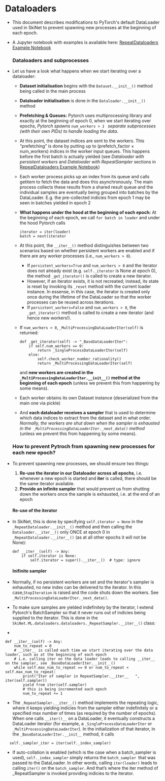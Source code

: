 # Dataloaders

- This document describes modifications to PyTorch's default DataLoader used in SkiNet to prevent spawning new processes at the beginning of each epoch.

- A Jupyter notebook with examples is available here: [RepeatDataloaders Example Notebook](../SkiNet/Sandbox/RepeatDataloaders.ipynb)

  ### Dataloaders and subprocesses 

- Let us have a look what happens when we start iterating over a dataloader:
  - **Dataset initialisation** begins with the ```Dataset.__init__()``` method being called in the main process
  - **Dataloader initialisation** is done in the ```Dataloader.__init__()```  method

  - **Prefetching & Queues:** Pytorch uses multiprocessing library and exactly at the beginning of epoch 0, when we start iterating over epochs, *Pytorch spawns ```num_workers > 1 ``` separate subprocesses (with their own PIDs) to handle loading the data*. 
  
  - At this point, the dataset indices are  sent to the workers. This “prefetching” is done by putting up to (prefetch_factor × num_workers) indices in the worker input queues. This happens before the first batch is actually yielded (see *Dataloader with persistent workers*  and *Dataloader with RepeatSampler* sections in [RepeatDataloaders Example Notebook](../SkiNet/Sandbox/RepeatDataloaders.ipynb))

  - Each worker process picks up an index from its queue and calls getitem to fetch the data and does this asynchronously. The main process collects these results from a shared result queue and the individual samples are eventually being grouped into batches by the DataLoader. E.g. the pre-collected indicies from epoch 1 may be seen in batches yielded in epoch 2

   
  - **What happens under the hood at the beginning of each epoch:** At the beginning of each epoch, we call ```for batch in loader``` and under the hood Pytorch calls

    ```
    iterator = iter(loader)
    batch = next(iterator
    ```

  - At this point, the ```__iter__()``` method  distinguishes between two scenarios based on whether persistent workers are enabled and if there are any worker processes (i.e., ```num_workers > 0```). 
    - If ```persistent_workers=True``` and ```num_workers > 0``` and the iterator does not already exist (e.g. ```self._iterator``` is None at epoch 0), the method  ```_get_iterator()``` is called to create a new iterator. 
    - However, if an iterator exists, it is not recreated; instead, its state is reset by invoking its ```_reset``` method with the current loader instance. In essense, in this case, the iterator is created only once during the lifetime of the DataLoader so that the worker processes can be reused across iterations. 
    - If ```persistent_workers=False``` and ```num_workers > 0```,  the ```_get_iterator()``` method is called to create a new iterator (and hence new workers!).

  - If ```num_workers > 0```,  ```_MultiProcessingDataLoaderIter(self)``` is returned:

    ```
    def _get_iterator(self) -> "_BaseDataLoaderIter":
        if self.num_workers == 0:
            return _SingleProcessDataLoaderIter(self)
        else:
            self.check_worker_number_rationality()
            return _MultiProcessingDataLoaderIter(self)
    ```
  
    and **new workers are created in the``` _MultiProcessingDataLoaderIter.__init__()``` method at the beginning of each epoch** (unless we prevent this from happening by some means).

  - Each worker obtains its own Dataset instance (deserialized from the main one via pickle)

  - And **each dataloader receives a sampler** that is used to determine which data indices to extract from the dataset and in what order.  *Normally, the workers are shut down when the sampler is exhausted in the``` _MultiProcessingDataLoaderIter._next_data()``` method* (unless we prevent this from happening by some means).
  
  
  ### How to prevent Pytroch from spawning new processes for each new epoch? 

- To prevent spawning new processes, we should ensure two things:
  1. **Re-use the iterator in our Dataloader across all epochs**, i.e. whenever a new epoch is started and __iter__ is called, there should be the same iterator available. 
  2. **Provide an infinite sampler** that would prevent us from shutting down the workers once the sample is exhausted, i.e. at the end of an epoch
  
  #### Re-use of the iterator
- In SkiNet, this is done by specifying ```self.iterator = None``` in the ```_RepeatDataloader.__init__()``` method and then calling the ```Dataloader.__iter__()``` only ONCE at epoch 0  in ```_RepeatDataloader.__iter__()```  (as at all other epochs it will not be None):
  
    ```
    def __iter__(self) -> Any:
        if self.iterator is None:
            self.iterator = super().__iter__()  # type: ignore
    ```


  #### Inifinite sampler

- Normally, if no persistent workers are set and the iterator's sampler is exhausted, no new index can be delivered to the iterator. In this case,```StopIteration``` is raised and the code shuts down the workers. See  ```_MultiProcessingDataLoaderIter._next_data()```.
  
- To make sure samples are yielded indefinitely by the iterator, I extend Pytorch's BatchSampler so that it never runs out of indicies being supplied to the iterator. This is done in the ```SkiNet.ML.dataloaders.dataloaders._RepeatSampler.__iter__()```  class: 
- 
```
def __iter__(self) -> Any:
    num_to_repeat = 0
    # __iter__ is called each time we start iterating over the data loader, such as at the beginning of each epoch
    # i.e. calling iter on the data loader leads to calling __iter__ on the sampler, see _BaseDataLoaderIter.__init__()
    while self.max_num_to_repeat == 0 or num_to_repeat < self.max_num_to_repeat:
        print("Iter of sampler in RepeatSampler.__iter__   ", iter(self.sampler))
        yield from iter(self.sampler)
        # this is being incremented each epoch
        num_to_repeat += 1
```

- The ```_RepeatSampler.__iter__()``` method implements the repeating logic, where it keeps yielding indicies from the sampler either indefinitely or a specified max number of times (as required by the number of epochs). When one calls ```__iter()__``` on a DataLoader, it eventually constructs a DataLoader iterator (for example, a ```_SingleProcessDataLoaderIter``` or ```_MultiProcessingDataLoaderIter```). In the initialization of that iterator, in the ```_BaseDataLoaderIter.__init__``` method, it calls

```
  self._sampler_iter = iter(self._index_sampler)
```

- If auto-collation is enabled (which is the case when a batch_sampler is used), ```self._index_sampler``` simply returns the ```batch_sampler ```that was passed to the DataLoader. In other words, calling ```iter(loader)``` leads to calling ```iter()``` on the ```batch_sampler```. And that’s where the iter method of  _RepeatSampler is invoked providing indicies to the iterator.